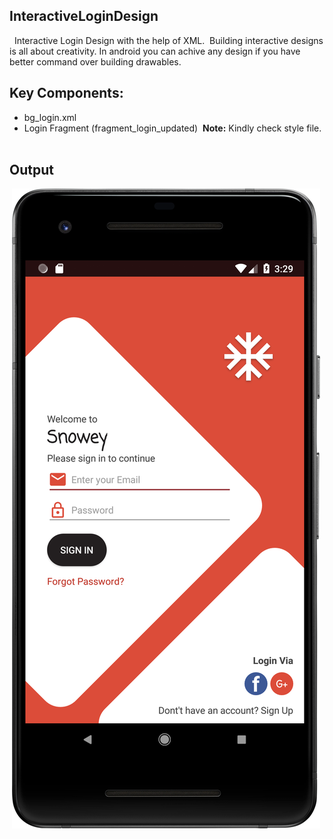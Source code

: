 

## **InteractiveLoginDesign**
​
​
Interactive Login Design with the help of XML.
​
Building interactive designs is all about creativity. In android you can achive any design if you have better command over building drawables.
​
## **Key Components:**
- bg_login.xml
- Login Fragment (fragment_login_updated)
​
**Note:** Kindly check style file.
​
​
## **Output**
​
![LoginScreen](https://raw.githubusercontent.com/anuj7sharma/InteractiveLoginDesign/master/LoginScreenFramed.png)

